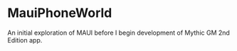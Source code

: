 # MauiPhoneWorld
An initial exploration of MAUI before I begin development of Mythic GM 2nd Edition app.
